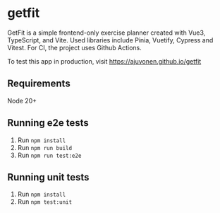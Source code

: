 # getfit

GetFit is a simple frontend-only exercise planner created with Vue3, TypeScript, and Vite. Used libraries include Pinia, Vuetify, Cypress and Vitest. For CI, the project uses Github Actions.

To test this app in production, visit <https://ajuvonen.github.io/getfit>

## Requirements

Node 20+

## Running e2e tests

1. Run `npm install`
2. Run `npm run build`
3. Run `npm run test:e2e`

## Running unit tests

1. Run `npm install`
2. Run `npm test:unit`
